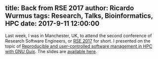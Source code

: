 title: Back from RSE 2017
author: Ricardo Wurmus
tags: Research, Talks, Bioinformatics, HPC
date: 2017-9-11 12:00:00
---

Last week, I was in Manchester, UK, to attend the second conference of
Research Software Engineers, or [RSE 2017](http://rse.ac.uk/conf2017/)
for short.  I presented on the topic of [Reproducible and
user-controlled software management in HPC with GNU
Guix](http://rse.ac.uk/conf2017/talk-abstracts/#reproducible-and-user-controlled-software-management-in-hpc-with-gnu-guix).
The slides are [available
here](http://rse.ac.uk/conf2017/wp-content/uploads/sites/2/2017/11/reproducible-and-user-controlled-software-management-in-hpc-with-gnu-guix-wurmus.pdf).
